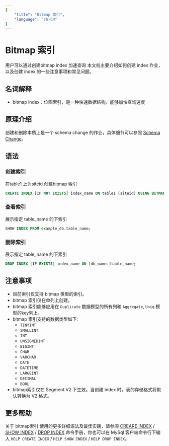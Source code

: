 ```yaml
---
{
    "title": "Bitmap 索引",
    "language": "zh-CN"
}
---
```


<!-- 
Licensed to the Apache Software Foundation (ASF) under one
or more contributor license agreements.  See the NOTICE file
distributed with this work for additional information
regarding copyright ownership.  The ASF licenses this file
to you under the Apache License, Version 2.0 (the
"License"); you may not use this file except in compliance
with the License.  You may obtain a copy of the License at

  http://www.apache.org/licenses/LICENSE-2.0

Unless required by applicable law or agreed to in writing,
software distributed under the License is distributed on an
"AS IS" BASIS, WITHOUT WARRANTIES OR CONDITIONS OF ANY
KIND, either express or implied.  See the License for the
specific language governing permissions and limitations
under the License.
-->

# Bitmap 索引

用户可以通过创建bitmap index 加速查询 本文档主要介绍如何创建 index 作业，以及创建 index 的一些注意事项和常见问题。

## 名词解释

- bitmap index：位图索引，是一种快速数据结构，能够加快查询速度

## 原理介绍

创建和删除本质上是一个 schema change 的作业，具体细节可以参照 [Schema Change](../../advanced/alter-table/schema-change.html)。

## 语法

### 创建索引

在table1 上为siteid 创建bitmap 索引

```sql
CREATE INDEX [IF NOT EXISTS] index_name ON table1 (siteid) USING BITMAP COMMENT 'balabala';
```

### 查看索引

展示指定 table_name 的下索引

```sql
SHOW INDEX FROM example_db.table_name;
```

### 删除索引

展示指定 table_name 的下索引

```sql
DROP INDEX [IF EXISTS] index_name ON [db_name.]table_name;
```

## 注意事项

- 目前索引仅支持 bitmap 类型的索引。
- bitmap 索引仅在单列上创建。
- bitmap 索引能够应用在 `Duplicate` 数据模型的所有列和 `Aggregate`, `Uniq` 模型的key列上。
- bitmap 索引支持的数据类型如下:
  - `TINYINT`
  - `SMALLINT`
  - `INT`
  - `UNSIGNEDINT`
  - `BIGINT`
  - `CHAR`
  - `VARCHAR`
  - `DATE`
  - `DATETIME`
  - `LARGEINT`
  - `DECIMAL`
  - `BOOL`
- bitmap索引仅在 Segment V2 下生效。当创建 index 时，表的存储格式将默认转换为 V2 格式。

## 更多帮助

关于 bitmap索引 使用的更多详细语法及最佳实践，请参阅 [CREARE INDEX](../../sql-manual/sql-reference/Data-Definition-Statements/Create/CREATE-INDEX.md) / [SHOW INDEX](../../sql-manual/sql-reference/Show-Statements/SHOW-INDEX.html) / [DROP INDEX](../../sql-manual/sql-reference/Data-Definition-Statements/Drop/DROP-INDEX.html) 命令手册，你也可以在 MySql 客户端命令行下输入 `HELP CREATE INDEX` /  `HELP SHOW INDEX` / `HELP DROP INDEX`。
